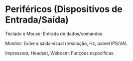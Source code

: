 # Periféricos (Dispositivos de Entrada/Saída)
Teclado e Mouse: Entrada de dados/comandos.

Monitor: Exibe a saída visual (resolução, Hz, painel IPS/VA).

Impressora, Headset, Webcam: Funções específicas.

